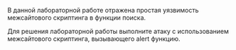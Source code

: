 В данной лабораторной работе отражена простая уязвимость межсайтового скриптинга в функции поиска.

Для решения лабораторной работы выполните атаку с использованием межсайтового скриптинга, вызывающего alert функцию.
